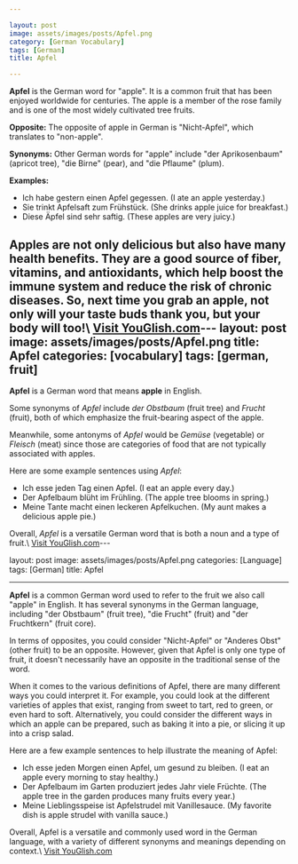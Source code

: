 ```yaml
---

layout: post
image: assets/images/posts/Apfel.png
category: [German Vocabulary]
tags: [German]
title: Apfel

---
```


**Apfel** is the German word for "apple". It is a common fruit that has been enjoyed worldwide for centuries. The apple is a member of the rose family and is one of the most widely cultivated tree fruits.

**Opposite:** The opposite of apple in German is "Nicht-Apfel", which translates to "non-apple".

**Synonyms:** Other German words for "apple" include "der Aprikosenbaum" (apricot tree), "die Birne" (pear), and "die Pflaume" (plum).

**Examples:**

- Ich habe gestern einen Apfel gegessen. (I ate an apple yesterday.)
- Sie trinkt Apfelsaft zum Frühstück. (She drinks apple juice for breakfast.)
- Diese Äpfel sind sehr saftig. (These apples are very juicy.)

Apples are not only delicious but also have many health benefits. They are a good source of fiber, vitamins, and antioxidants, which help boost the immune system and reduce the risk of chronic diseases. So, next time you grab an apple, not only will your taste buds thank you, but your body will too!\ <a id="yg-widget-0" class="youglish-widget" data-query="Apfel" data-lang="german" data-components="8412" data-auto-start="0" data-bkg-color="theme_light" data-title="How%20to%20pronounce%20Apfel%20in%20German"  rel="nofollow" href="https://youglish.com">Visit YouGlish.com</a><script async src="https://youglish.com/public/emb/widget.js" charset="utf-8"></script>---
layout: post
image: assets/images/posts/Apfel.png
title: Apfel
categories: [vocabulary]
tags: [german, fruit]
---

**Apfel** is a German word that means **apple** in English. 

Some synonyms of *Apfel* include *der Obstbaum* (fruit tree) and *Frucht* (fruit), both of which emphasize the fruit-bearing aspect of the apple. 

Meanwhile, some antonyms of *Apfel* would be *Gemüse* (vegetable) or *Fleisch* (meat) since those are categories of food that are not typically associated with apples. 

Here are some example sentences using *Apfel*: 

- Ich esse jeden Tag einen Apfel. (I eat an apple every day.)
- Der Apfelbaum blüht im Frühling. (The apple tree blooms in spring.)
- Meine Tante macht einen leckeren Apfelkuchen. (My aunt makes a delicious apple pie.) 

Overall, *Apfel* is a versatile German word that is both a noun and a type of fruit.\ <a id="yg-widget-0" class="youglish-widget" data-query="Apfel" data-lang="german" data-components="8412" data-auto-start="0" data-bkg-color="theme_light" data-title="How%20to%20pronounce%20Apfel%20in%20German"  rel="nofollow" href="https://youglish.com">Visit YouGlish.com</a><script async src="https://youglish.com/public/emb/widget.js" charset="utf-8"></script>---

layout: post
image: assets/images/posts/Apfel.png
categories: [Language]
tags: [German]
title: Apfel

---

**Apfel** is a common German word used to refer to the fruit we also call "apple" in English. It has several synonyms in the German language, including "der Obstbaum" (fruit tree), "die Frucht" (fruit) and "der Fruchtkern" (fruit core).

In terms of opposites, you could consider "Nicht-Apfel" or "Anderes Obst" (other fruit) to be an opposite. However, given that Apfel is only one type of fruit, it doesn't necessarily have an opposite in the traditional sense of the word.

When it comes to the various definitions of Apfel, there are many different ways you could interpret it. For example, you could look at the different varieties of apples that exist, ranging from sweet to tart, red to green, or even hard to soft. Alternatively, you could consider the different ways in which an apple can be prepared, such as baking it into a pie, or slicing it up into a crisp salad.

Here are a few example sentences to help illustrate the meaning of Apfel:

- Ich esse jeden Morgen einen Apfel, um gesund zu bleiben. (I eat an apple every morning to stay healthy.)
- Der Apfelbaum im Garten produziert jedes Jahr viele Früchte. (The apple tree in the garden produces many fruits every year.)
- Meine Lieblingsspeise ist Apfelstrudel mit Vanillesauce. (My favorite dish is apple strudel with vanilla sauce.)

Overall, Apfel is a versatile and commonly used word in the German language, with a variety of different synonyms and meanings depending on context.\ <a id="yg-widget-0" class="youglish-widget" data-query="Apfel" data-lang="german" data-components="8412" data-auto-start="0" data-bkg-color="theme_light" data-title="How%20to%20pronounce%20Apfel%20in%20German"  rel="nofollow" href="https://youglish.com">Visit YouGlish.com</a><script async src="https://youglish.com/public/emb/widget.js" charset="utf-8"></script>